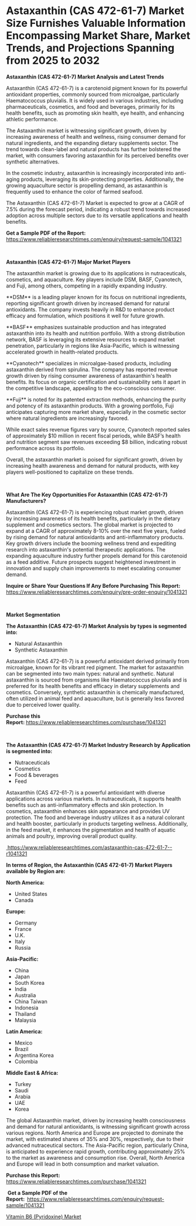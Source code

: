 <p><h1>Astaxanthin (CAS 472-61-7) Market Size Furnishes Valuable Information Encompassing Market Share, Market Trends, and Projections Spanning from 2025 to 2032</h1></p><p><strong>Astaxanthin (CAS 472-61-7) Market Analysis and Latest Trends</strong></p>
<p><p>Astaxanthin (CAS 472-61-7) is a carotenoid pigment known for its powerful antioxidant properties, commonly sourced from microalgae, particularly Haematococcus pluvialis. It is widely used in various industries, including pharmaceuticals, cosmetics, and food and beverages, primarily for its health benefits, such as promoting skin health, eye health, and enhancing athletic performance.</p><p>The Astaxanthin market is witnessing significant growth, driven by increasing awareness of health and wellness, rising consumer demand for natural ingredients, and the expanding dietary supplements sector. The trend towards clean-label and natural products has further bolstered the market, with consumers favoring astaxanthin for its perceived benefits over synthetic alternatives.</p><p>In the cosmetic industry, astaxanthin is increasingly incorporated into anti-aging products, leveraging its skin-protecting properties. Additionally, the growing aquaculture sector is propelling demand, as astaxanthin is frequently used to enhance the color of farmed seafood.</p><p>The Astaxanthin (CAS 472-61-7) Market is expected to grow at a CAGR of 7.5% during the forecast period, indicating a robust trend towards increased adoption across multiple sectors due to its versatile applications and health benefits.</p></p>
<p><strong>Get a Sample PDF of the Report:&nbsp;</strong> <a href="https://www.reliableresearchtimes.com/enquiry/request-sample/1041321?utm_campaign=3216&utm_medium=2&utm_source=Github&utm_content=ia&utm_term=26032025&utm_id=astaxanthin-cas-472-61-7">https://www.reliableresearchtimes.com/enquiry/request-sample/1041321</a></p>
<p>&nbsp;</p>
<p><strong>Astaxanthin (CAS 472-61-7) Major Market Players</strong></p>
<p><p>The astaxanthin market is growing due to its applications in nutraceuticals, cosmetics, and aquaculture. Key players include DSM, BASF, Cyanotech, and Fuji, among others, competing in a rapidly expanding industry.</p><p>**DSM** is a leading player known for its focus on nutritional ingredients, reporting significant growth driven by increased demand for natural antioxidants. The company invests heavily in R&D to enhance product efficacy and formulation, which positions it well for future growth.</p><p>**BASF** emphasizes sustainable production and has integrated astaxanthin into its health and nutrition portfolio. With a strong distribution network, BASF is leveraging its extensive resources to expand market penetration, particularly in regions like Asia-Pacific, which is witnessing accelerated growth in health-related products.</p><p>**Cyanotech** specializes in microalgae-based products, including astaxanthin derived from spirulina. The company has reported revenue growth driven by rising consumer awareness of astaxanthin's health benefits. Its focus on organic certification and sustainability sets it apart in the competitive landscape, appealing to the eco-conscious consumer.</p><p>**Fuji** is noted for its patented extraction methods, enhancing the purity and potency of its astaxanthin products. With a growing portfolio, Fuji anticipates capturing more market share, especially in the cosmetic sector where natural ingredients are increasingly favored.</p><p>While exact sales revenue figures vary by source, Cyanotech reported sales of approximately $10 million in recent fiscal periods, while BASF’s health and nutrition segment saw revenues exceeding $8 billion, indicating robust performance across its portfolio.</p><p>Overall, the astaxanthin market is poised for significant growth, driven by increasing health awareness and demand for natural products, with key players well-positioned to capitalize on these trends.</p></p>
<p>&nbsp;</p>
<p><strong>What Are The Key Opportunities For Astaxanthin (CAS 472-61-7) Manufacturers?</strong></p>
<p><p>Astaxanthin (CAS 472-61-7) is experiencing robust market growth, driven by increasing awareness of its health benefits, particularly in the dietary supplement and cosmetics sectors. The global market is projected to expand at a CAGR of approximately 8-10% over the next five years, fueled by rising demand for natural antioxidants and anti-inflammatory products. Key growth drivers include the booming wellness trend and expediting research into astaxanthin's potential therapeutic applications. The expanding aquaculture industry further propels demand for this carotenoid as a feed additive. Future prospects suggest heightened investment in innovation and supply chain improvements to meet escalating consumer demand.</p></p>
<p><strong>Inquire or Share Your Questions If Any Before Purchasing This Report:</strong> <a href="https://www.reliableresearchtimes.com/enquiry/pre-order-enquiry/1041321?utm_campaign=3216&utm_medium=2&utm_source=Github&utm_content=ia&utm_term=26032025&utm_id=astaxanthin-cas-472-61-7">https://www.reliableresearchtimes.com/enquiry/pre-order-enquiry/1041321</a></p>
<p>&nbsp;</p>
<p><strong>Market Segmentation</strong></p>
<p><strong>The Astaxanthin (CAS 472-61-7) Market Analysis by types is segmented into:</strong></p>
<p><ul><li>Natural Astaxanthin</li><li>Synthetic Astaxanthin</li></ul></p>
<p><p>Astaxanthin (CAS 472-61-7) is a powerful antioxidant derived primarily from microalgae, known for its vibrant red pigment. The market for astaxanthin can be segmented into two main types: natural and synthetic. Natural astaxanthin is sourced from organisms like Haematococcus pluvialis and is preferred for its health benefits and efficacy in dietary supplements and cosmetics. Conversely, synthetic astaxanthin is chemically manufactured, often utilized in animal feed and aquaculture, but is generally less favored due to perceived lower quality.</p></p>
<p><strong>Purchase this Report:&nbsp;</strong><a href="https://www.reliableresearchtimes.com/purchase/1041321?utm_campaign=3216&utm_medium=2&utm_source=Github&utm_content=ia&utm_term=26032025&utm_id=astaxanthin-cas-472-61-7">https://www.reliableresearchtimes.com/purchase/1041321</a></p>
<p>&nbsp;</p>
<p><strong>The Astaxanthin (CAS 472-61-7) Market Industry Research by Application is segmented into:</strong></p>
<p><ul><li>Nutraceuticals</li><li>Cosmetics</li><li>Food & beverages</li><li>Feed</li></ul></p>
<p><p>Astaxanthin (CAS 472-61-7) is a powerful antioxidant with diverse applications across various markets. In nutraceuticals, it supports health benefits such as anti-inflammatory effects and skin protection. In cosmetics, astaxanthin enhances skin appearance and provides UV protection. The food and beverage industry utilizes it as a natural colorant and health booster, particularly in products targeting wellness. Additionally, in the feed market, it enhances the pigmentation and health of aquatic animals and poultry, improving overall product quality.</p></p>
<p><a href="https://www.reliableresearchtimes.com/astaxanthin-cas-472-61-7--r1041321?utm_campaign=3216&utm_medium=2&utm_source=Github&utm_content=ia&utm_term=26032025&utm_id=astaxanthin-cas-472-61-7">&nbsp;https://www.reliableresearchtimes.com/astaxanthin-cas-472-61-7--r1041321</a></p>
<p><strong>In terms of Region, the Astaxanthin (CAS 472-61-7) Market Players available by Region are:</strong></p>
<p>
    <p> <strong> North America: </strong>
        <ul>
            <li>United States</li>
            <li>Canada</li>
        </ul>
        </p> 
    <p> <strong> Europe: </strong>
        <ul>
            <li>Germany</li>
            <li>France</li>
            <li>U.K.</li>
            <li>Italy</li>
            <li>Russia</li>
        </ul>
        </p> 
    <p> <strong> Asia-Pacific: </strong>
        <ul>
            <li>China</li>
            <li>Japan</li>
            <li>South Korea</li>
            <li>India</li>
            <li>Australia</li>
            <li>China Taiwan</li>
            <li>Indonesia</li>
            <li>Thailand</li>
            <li>Malaysia</li>
        </ul>
        </p> 
    <p> <strong> Latin America: </strong>
        <ul>
            <li>Mexico</li>
            <li>Brazil</li>
            <li>Argentina Korea</li>
            <li>Colombia</li>
        </ul>
        </p> 
    <p> <strong> Middle East & Africa: </strong>
        <ul>
            <li>Turkey</li>
            <li>Saudi</li>
            <li>Arabia</li>
            <li>UAE</li>
            <li>Korea</li>
        </ul>
    </p>
    </p>
<p><p>The global Astaxanthin market, driven by increasing health consciousness and demand for natural antioxidants, is witnessing significant growth across various regions. North America and Europe are projected to dominate the market, with estimated shares of 35% and 30%, respectively, due to their advanced nutraceutical sectors. The Asia-Pacific region, particularly China, is anticipated to experience rapid growth, contributing approximately 25% to the market as awareness and consumption rise. Overall, North America and Europe will lead in both consumption and market valuation.</p></p>
<p><strong>Purchase this Report: </strong><a href="https://www.reliableresearchtimes.com/purchase/1041321?utm_campaign=3216&utm_medium=2&utm_source=Github&utm_content=ia&utm_term=26032025&utm_id=astaxanthin-cas-472-61-7">https://www.reliableresearchtimes.com/purchase/1041321</a></p>
<p>&nbsp;<strong>Get a Sample PDF of the Report:&nbsp;&nbsp;</strong><a href="https://www.reliableresearchtimes.com/enquiry/request-sample/1041321?utm_campaign=3216&utm_medium=2&utm_source=Github&utm_content=ia&utm_term=26032025&utm_id=astaxanthin-cas-472-61-7">https://www.reliableresearchtimes.com/enquiry/request-sample/1041321</a></p>
<p><strong></strong></p>
<p><p><a href="https://github.com/ryanbell8967/Market-Research-Report-List-1/blob/main/vitamin-b6-pyridoxine-market.md?utm_campaign=3216&utm_medium=2&utm_source=Github&utm_content=ia&utm_term=26032025&utm_id=astaxanthin-cas-472-61-7">Vitamin B6 (Pyridoxine) Market</a></p></p>
